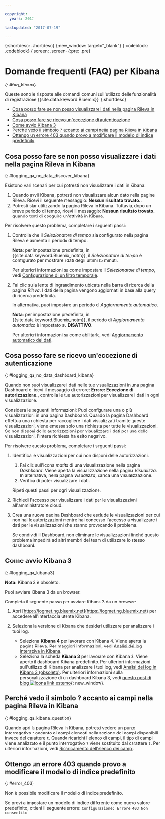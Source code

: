 ```yaml
---

copyright:
  years: 2017

lastupdated: "2017-07-19"

---
```



{:shortdesc: .shortdesc}
{:new_window: target="_blank"}
{:codeblock: .codeblock}
{:screen: .screen}
{:pre: .pre}


# Domande frequenti (FAQ) per Kibana
{: #faq_kibana}

Queste sono le risposte alle domandi comuni sull'utilizzo delle funzionalità di registrazione {{site.data.keyword.Bluemix}}. {:shortdesc}

* [Cosa posso fare se non posso visualizzare i dati nella pagina Rileva in Kibana ](/docs/services/CloudLogAnalysis/qa/faq_kibana.html##logging_qa_no_data_discover_kibana)
* [Cosa posso fare se ricevo un'eccezione di autenticazione ](/docs/services/CloudLogAnalysis/qa/faq_kibana.html##logging_qa_no_data_dashboard_kibana)
* [Come avvio Kibana 3 ](/docs/services/CloudLogAnalysis/qa/faq_kibana.html##logging_qa_kibana3)
* [Perché vedo il simbolo ? accanto ai campi nella pagina Rileva in Kibana](/docs/services/CloudLogAnalysis/qa/faq_kibana.html##logging_qa_kibana_question)
* [Ottengo un errore 403 quando provo a modificare il modello di indice predefinito](/docs/services/CloudLogAnalysis/qa/faq_kibana.html#error_403)

## Cosa posso fare se non posso visualizzare i dati nella pagina Rileva in Kibana
{: #logging_qa_no_data_discover_kibana}

Esistono vari scenari per cui potresti non visualizzare i dati in Kibana:

1. Quando avvii Kibana, potresti non visualizzare alcun dato nella pagine Rileva. Ricevi il seguente messaggio: **Nessun risultato trovato.**. 
2. Potresti star utilizzando la pagina Rileva in Kibana. Tuttavia, dopo un breve periodo di tempo, ricevi il messaggio: **Nessun risultato trovato.** quando tenti di eseguire un'attività in Kibana.

Per risolvere questo problema, completare i seguenti passi:

1. Controlla che il *Selezionatore di tempo* sia configurato nella pagina Rileva e aumenta il periodo di tempo. 

    **Nota**: per impostazione predefinita, in {{site.data.keyword.Bluemix_notm}}, il *Selezionatore di tempo* è configurato per mostrare i dati degli ultimi 15 minuti.

    Per ulteriori informazioni su come impostare il *Selezionatore di tempo*, vedi [Configurazione di un filtro temporale](/docs/services/CloudLogAnalysis/kibana/filter_logs.html#set_time_filter).
       
2. Fai clic sulla lente di ingrandimento ubicata nella barra di ricerca della pagina *Rileva*. I dati della pagina vengono aggiornati in base alla query di ricerca predefinita.

    In alternativa, puoi impostare un periodo di *Aggiornamento automatico*.

    **Nota**: per impostazione predefinita, in {{site.data.keyword.Bluemix_notm}}, il periodo di *Aggiornamento automatico* è impostato su **DISATTIVO**.
    
    Per ulteriori informazioni su come abilitarlo, vedi [Aggiornamento automatico dei dati](/docs/services/CloudLogAnalysis/kibana/analize_logs_interactively.html#discover_view_refresh_interval).



## Cosa posso fare se ricevo un'eccezione di autenticazione
{: #logging_qa_no_data_dashboard_kibana}

Quando non puoi visualizzare i dati nelle tue visualizzazioni in una pagina Dashboard e ricevi il messaggio di errore: **Errore: Eccezione di autorizzazione.**, controlla le tue autorizzazioni per visualizzare i dati in ogni visualizzazione.

Considera le seguenti informazioni:
Puoi configurare una o più visualizzazioni in una pagina Dashboard. Quando la pagina Dashboard effettua una richiesta per raccogliere i dati visualizzati tramite queste visualizzazioni, viene emessa solo una richiesta per tutte le visualizzazioni. Se non disponi delle autorizzazioni per visualizzare i dati per una delle visualizzazioni, l'intera richiesta ha esito negativo.

Per risolvere questo problema, completare i seguenti passi:

1. Identifica le visualizzazioni per cui non disponi delle autorizzazioni.

    1. Fai clic sull'icona *matita* di una visualizzazione nella pagina *Dashboard*. Viene aperta la visualizzazione nella pagina *Visualizza*. In alternativa, nella pagina *Visualizza*, carica una visualizzazione. 
    2. Verifica di poter visualizzare i dati.
    
    Ripeti questi passi per ogni visualizzazione.

2. Richiedi l'accesso per visualizzare i dati per le visualizzazioni all'amministratore cloud.

3. Crea una nuova pagina Dashboard che esclude le visualizzazioni per cui non hai le autorizzazioni mentre hai concesso l'accesso a visualizzare i dati per le visualizzazioni che stanno provocando il problema. 

    Se condividi il Dashboard, non eliminare le visualizzazioni finché questo problema impedirà ad altri membri del team di utilizzare lo stesso dashboard.

## Come avvio Kibana 3
{: #logging_qa_kibana3}

**Nota:** Kibana 3 è obsoleto.

Puoi avviare Kibana 3 da un browser.

Completa il seguente passo per avviare Kibana 3 da un browser:

1. Apri [https://logmet.ng.bluemix.net](https://logmet.ng.bluemix.net) per accedere all'interfaccia utente Kibana.
    
2. Seleziona la versione di Kibana che desideri utilizzare per analizzare i tuoi log.
    * Seleziona **Kibana 4** per lavorare con Kibana 4. Viene aperta la pagina Rileva. Per maggiori informazioni, vedi [Analisi dei log interattiva in Kibana](/docs/services/CloudLogAnalysis/qa/faq_kibana.html#logging_kibana_analize_logs_interactively.html#kibana_analize_logs_interactively).
    * Seleziona la scheda **Kibana 3** per lavorare con Kibana 3. Viene aperto il dashboard Kibana predefinito. Per ulteriori informazioni sull'utilizzo di Kibana per analizzare i tuoi log, vedi [Analisi dei log in Kibana 3 (obsoleto)](docs/monitor_log/kibana3/logging_view_kibana3.html#analyzing_logs_Kibana3). Per ulteriori informazioni sulla personalizzazione di un dashboard Kibana 3, vedi [questo post di blog ![Icona link esterno](../../../icons/launch-glyph.svg "Icona link esterno")](https://www.ibm.com/blogs/bluemix/2015/09/creating-custom-kibana-dashboard-in-bluemix/ "Icona link esterno"){: new_window}.
     

## Perché vedo il simbolo ? accanto ai campi nella pagina Rileva in Kibana
{: #logging_qa_kibana_question}

Quando apri la pagina Rileva in Kibana, potresti vedere un punto interrogativo `?` accanto ai campi elencati nella sezione dei campi disponibili invece del carattere `t`. Quando ricarichi l'elenco di campi, il tipo di campi viene analizzato e il punto interrogativo `?` viene sostituito dal carattere `t`. Per ulteriori informazioni, vedi [Ricaricamento dell'elenco dei campi](/docs/services/CloudLogAnalysis/kibana/analize_logs_interactively.html#discover_view_reload_fields).


## Ottengo un errore 403 quando provo a modificare il modello di indice predefinito
{: #error_403}

Non è possibile modificare il modello di indice predefinito. 

Se provi a impostare un modello di indice differente come nuovo valore predefinito, ottieni il seguente errore: `Configurazione: Errore 403 Non consentito`


